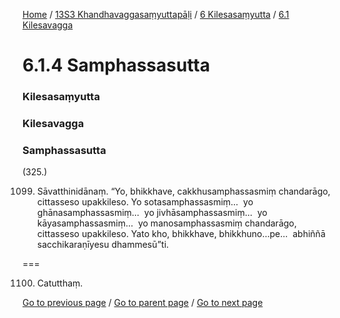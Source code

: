 
[Home](/) / [13S3 Khandhavaggasaṃyuttapāḷi](/tipitaka/13S3.md) / [6 Kilesasaṃyutta](/tipitaka/13S3/6.md) / [6.1 Kilesavagga](/tipitaka/13S3/6/6.1.md)

# 6.1.4 Samphassasutta

### Kilesasaṃyutta

### Kilesavagga

### Samphassasutta

(325.)

1099. Sāvatthinidānaṃ. “Yo, bhikkhave, cakkhusamphassasmiṃ chandarāgo, cittasseso upakkileso. Yo sotasamphassasmiṃ…  yo ghānasamphassasmiṃ…  yo jivhāsamphassasmiṃ…  yo kāyasamphassasmiṃ…  yo manosamphassasmiṃ chandarāgo, cittasseso upakkileso. Yato kho, bhikkhave, bhikkhuno…pe…  abhiññā sacchikaraṇīyesu dhammesū”ti.

===

1100. Catutthaṃ.



[Go to previous page](/tipitaka/13S3/6/6.1/6.1.3.md) / [Go to parent page](/tipitaka/13S3/6/6.1.md) / [Go to next page](/tipitaka/13S3/6/6.1/6.1.5.md)


